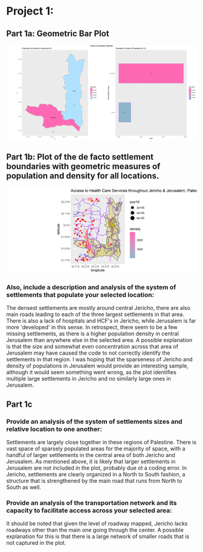 # Project 1:

## Part 1a: Geometric Bar Plot 
![](jer_jer.png)


## Part 1b: Plot of the de facto settlement boundaries with geometric measures of population and density for all locations.

![](defactofinal.png)
### Also, include a description and analysis of the system of settlements that populate your selected location:

The densest settlements are mostly around central Jericho, there are also main roads leading to each of the three largest settlements in that area.  There is also a lack of hospitals and HCF's in Jericho, while Jerusalem is far more 'developed' in this sense. In retrospect, there seem to be a few missing settlements, as there is a higher population density in central Jerusalem than anywhere else in the selected area. A possible explanation is that the size and somewhat even concentration across that area of Jerusalem may have caused the code to not correctly identify the settlements in that region. I was hoping that the sparseness of Jericho and density of populations in Jerusalem would provide an interesting sample, although it would seem something went wrong, as the plot identifies multiple large settlements in Jericho and no similarly large ones in Jerusalem.


## Part 1c

### Provide an analysis of the system of settlements sizes and relative location to one another:
Settlements are largely close together in these regions of Palestine. There is vast space of sparsely populated areas for the majority of space, with a handful of larger settlements in the central area of both Jericho and Jerusalem. As mentioned above, it is likely that larger settlements in Jerusalem are not included in the plot, probably due ot a coding error. In Jericho, settlements are clearly organized in a North to South fashion, a structure that is strengthened by the main road that runs from North to South as well.

### Provide an analysis of the transportation network and its capacity to facilitate access across your selected area:


It should be noted that given the level of roadway mapped, Jericho lacks roadways other than the main one going through the center. A possible explanation for this is that there is a large network of smaller roads that is not captured in the plot.
